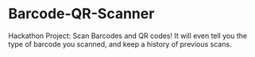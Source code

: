# Barcode-QR-Scanner
Hackathon Project: Scan Barcodes and QR codes! It will even tell you the type of barcode you scanned, and keep a history of previous scans. 

